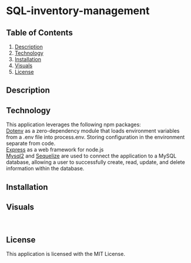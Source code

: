 # SQL-inventory-management
## Table of Contents
1. [Description](#description)
2. [Technology](#technology) 
3. [Installation](#installation)
4. [Visuals](#visuals)
5. [License](#license)

## Description

## Technology
This application leverages the following npm packages: 
\
[Dotenv](https://www.npmjs.com/package/dotenv) as a zero-dependency module that loads environment variables from a .env file into process.env. Storing configuration in the environment separate from code. 
\
[Express](https://www.npmjs.com/package/express) as a web framework for node.js 
\
[Mysql2](https://www.npmjs.com/package/mysql2) and
[Sequelize](https://www.npmjs.com/package/sequelize) are used to connect the application to a MySQL database, allowing a user to successfully create, read, update, and delete information within the database. 

## Installation


## Visuals
![]()
![]()
![]()

## License
This application is licensed with the MIT License.